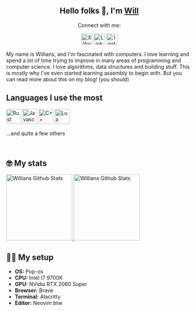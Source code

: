<div align="center">

## Hello folks 👋, I'm [Will](https://github.com/wllfaria)

<p>Connect with me:</p>

<a href="https://twitter.com/4wiru"><img alt="X (formerly Twitter) URL" src="https://img.shields.io/badge/-Twitter-00acee?style=flat-square&logo=Twitter&logoColor=white" height="30" /></a>
<a href="https://linkedin.com/in/wllfaria"><img height="30" alt="Linkedin URL" src="https://img.shields.io/badge/-Linkedin-0e76a8?style=flat-square&logo=Linkedin&logoColor=white" /></a>
<a href="https://instagram.com/wllfaria"><img src="https://img.shields.io/badge/-Instagram-e4405f?style=flat-square&logo=Instagram&logoColor=white" alt="Instagram URL" height="30" /></a>

</div>

My name is Willians, and I'm fascinated with computers. I love learning and
spend a lot of time trying to improve in many areas of programming and computer
science. I love algorithms, data structures and building stuff. This is mostly
why I've even started learning assembly to begin with. But you can read more
about this on my blog! (you should)

## Languages I use the most

<img height="40" alt="Rust" src="https://img.shields.io/badge/-Rust-e43716?style=flat-square&logo=Rust&logoColor=white" />
<img height="40" alt="Javascript" src="https://img.shields.io/badge/-Javascript-f7df1e?style=flat-square&logo=Javascript&logoColor=black" />
<img height="40" alt="C++" src="https://img.shields.io/badge/-C++-00599c?style=flat-square&logo=C%2B%2B&logoColor=white" />
<img height="40" alt="Lua" src="https://img.shields.io/badge/-Lua-00007D?style=flat-square&logo=Lua&logoColor=white" />
<p>...and quite a few others</p>

<br />

## 🤓 My stats

<a href="https://github.com/wllfaria">
    <img height="179" src="https://github-readme-stats.vercel.app/api?username=wllfaria&show_icons=true&theme=transparent&rank_icon=github" alt="Willians Github Stats" />
</a>
<a href="https://github.com/wllfaria">
    <img height="179" src="https://github-readme-streak-stats.herokuapp.com/?user=wllfaria&show_icons=true&count_private=true&theme=transparent&hide_border=false&title_color=0891b2&text_color=ffffff&icon_color=0891b2&bg_color=0D1117" alt="Willians Github Stats" />
</a>

<!-- BLOG-POST-LIST:START -->
<!-- BLOG-POST-LIST:END -->

## 👨‍💻 My setup

- **OS:** Pop-os</li>
- **CPU:** Intel I7 9700K</li>
- **GPU:** NVidia RTX 2060 Super</li>
- **Browser:** Brave</li>
- **Terminal:** Alacritty</li>
- **Editor:** Neovim btw</li>
